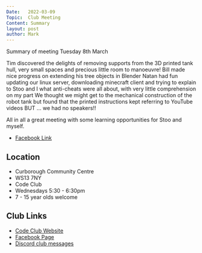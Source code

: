 ```yaml
---
Date:   2022-03-09
Topic:  Club Meeting
Content: Summary
layout: post
author: Mark
---
```

Summary of meeting Tuesday 8th March 

Tim discovered the delights of removing supports from the 3D printed tank hull, very small spaces and precious little room to manoeuvre! 
Bill made nice progress on extending his tree objects in Blender 
Natan had fun updating our linux server, downloading minecraft client and trying to explain to Stoo and I what anti-cheats were all about, with very little comprehension on my part 
We thought we might get to the mechanical construction of the robot tank but found that the printed instructions kept referring to YouTube videos BUT ... we had no speakers!! 

All in all a great meeting with some learning opportunities for Stoo and myself.



* [Facebook Link](https://www.facebook.com/1481985248595237/posts/4676517582475305/)

## Location

* Curborough Community Centre
* WS13 7NY
* Code Club
* Wednesdays 5:30 - 6:30pm
* 7 - 15 year olds welcome

## Club Links

* [Code Club Website](https://lichfield-code-club.github.io/)
* [Facebook Page](https://www.facebook.com/LichfieldCoders)
* [Discord club messages](https://discord.gg/szz6xGK)
